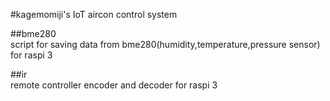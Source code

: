 #kagemomiji's IoT aircon control system

##bme280  
script for saving data from bme280(humidity,temperature,pressure sensor) for raspi 3

##ir  
remote controller encoder and decoder for raspi 3

